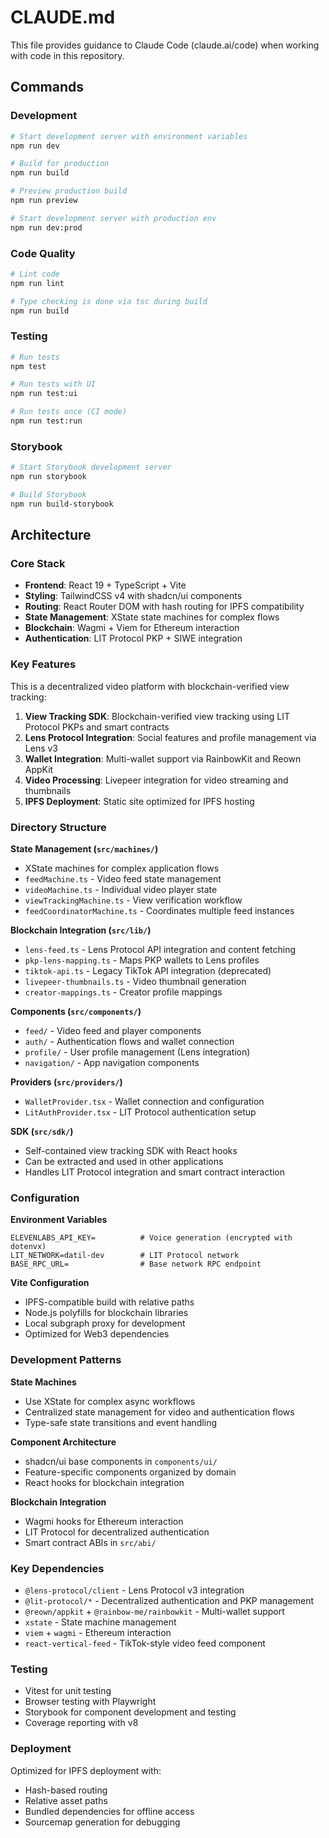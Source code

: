 # CLAUDE.md

This file provides guidance to Claude Code (claude.ai/code) when working with code in this repository.

## Commands

### Development
```bash
# Start development server with environment variables
npm run dev

# Build for production
npm run build

# Preview production build
npm run preview

# Start development server with production env
npm run dev:prod
```

### Code Quality
```bash
# Lint code
npm run lint

# Type checking is done via tsc during build
npm run build
```

### Testing
```bash
# Run tests
npm test

# Run tests with UI
npm run test:ui

# Run tests once (CI mode)
npm run test:run
```

### Storybook
```bash
# Start Storybook development server
npm run storybook

# Build Storybook
npm run build-storybook
```

## Architecture

### Core Stack
- **Frontend**: React 19 + TypeScript + Vite
- **Styling**: TailwindCSS v4 with shadcn/ui components
- **Routing**: React Router DOM with hash routing for IPFS compatibility
- **State Management**: XState state machines for complex flows
- **Blockchain**: Wagmi + Viem for Ethereum interaction
- **Authentication**: LIT Protocol PKP + SIWE integration

### Key Features
This is a decentralized video platform with blockchain-verified view tracking:

1. **View Tracking SDK**: Blockchain-verified view tracking using LIT Protocol PKPs and smart contracts
2. **Lens Protocol Integration**: Social features and profile management via Lens v3
3. **Wallet Integration**: Multi-wallet support via RainbowKit and Reown AppKit
4. **Video Processing**: Livepeer integration for video streaming and thumbnails
5. **IPFS Deployment**: Static site optimized for IPFS hosting

### Directory Structure

**State Management (`src/machines/`)**
- XState machines for complex application flows
- `feedMachine.ts` - Video feed state management
- `videoMachine.ts` - Individual video player state
- `viewTrackingMachine.ts` - View verification workflow
- `feedCoordinatorMachine.ts` - Coordinates multiple feed instances

**Blockchain Integration (`src/lib/`)**
- `lens-feed.ts` - Lens Protocol API integration and content fetching
- `pkp-lens-mapping.ts` - Maps PKP wallets to Lens profiles
- `tiktok-api.ts` - Legacy TikTok API integration (deprecated)
- `livepeer-thumbnails.ts` - Video thumbnail generation
- `creator-mappings.ts` - Creator profile mappings

**Components (`src/components/`)**
- `feed/` - Video feed and player components
- `auth/` - Authentication flows and wallet connection
- `profile/` - User profile management (Lens integration)
- `navigation/` - App navigation components

**Providers (`src/providers/`)**
- `WalletProvider.tsx` - Wallet connection and configuration
- `LitAuthProvider.tsx` - LIT Protocol authentication setup

**SDK (`src/sdk/`)**
- Self-contained view tracking SDK with React hooks
- Can be extracted and used in other applications
- Handles LIT Protocol integration and smart contract interaction

### Configuration

**Environment Variables**
```env
ELEVENLABS_API_KEY=          # Voice generation (encrypted with dotenvx)
LIT_NETWORK=datil-dev        # LIT Protocol network
BASE_RPC_URL=                # Base network RPC endpoint
```

**Vite Configuration**
- IPFS-compatible build with relative paths
- Node.js polyfills for blockchain libraries
- Local subgraph proxy for development
- Optimized for Web3 dependencies

### Development Patterns

**State Machines**
- Use XState for complex async workflows
- Centralized state management for video and authentication flows
- Type-safe state transitions and event handling

**Component Architecture**
- shadcn/ui base components in `components/ui/`
- Feature-specific components organized by domain
- React hooks for blockchain integration

**Blockchain Integration**
- Wagmi hooks for Ethereum interaction
- LIT Protocol for decentralized authentication
- Smart contract ABIs in `src/abi/`

### Key Dependencies
- `@lens-protocol/client` - Lens Protocol v3 integration
- `@lit-protocol/*` - Decentralized authentication and PKP management
- `@reown/appkit` + `@rainbow-me/rainbowkit` - Multi-wallet support
- `xstate` - State machine management
- `viem` + `wagmi` - Ethereum interaction
- `react-vertical-feed` - TikTok-style video feed component

### Testing
- Vitest for unit testing
- Browser testing with Playwright
- Storybook for component development and testing
- Coverage reporting with v8

### Deployment
Optimized for IPFS deployment with:
- Hash-based routing
- Relative asset paths
- Bundled dependencies for offline access
- Sourcemap generation for debugging